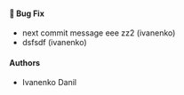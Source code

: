 #### 🐛 Bug Fix 

- next commit message eee zz2 (ivanenko)
- dsfsdf (ivanenko)


#### Authors 

- Ivanenko Danil
